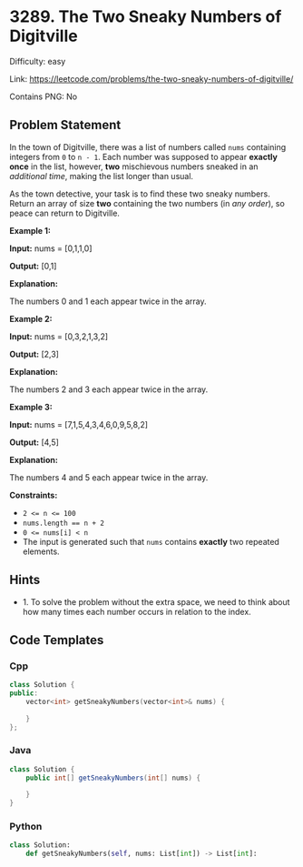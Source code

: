 # 3289. The Two Sneaky Numbers of Digitville

Difficulty: easy

Link: https://leetcode.com/problems/the-two-sneaky-numbers-of-digitville/

Contains PNG: No

## Problem Statement

In the town of Digitville, there was a list of numbers called `nums` containing integers from `0` to `n - 1`. Each number was supposed to appear **exactly once** in the list, however, **two** mischievous numbers sneaked in an *additional time*, making the list longer than usual.

As the town detective, your task is to find these two sneaky numbers. Return an array of size **two** containing the two numbers (in *any order*), so peace can return to Digitville.

**Example 1:**

**Input:** nums \= \[0,1,1,0]

**Output:** \[0,1]

**Explanation:**

The numbers 0 and 1 each appear twice in the array.

**Example 2:**

**Input:** nums \= \[0,3,2,1,3,2]

**Output:** \[2,3]

**Explanation:** 

The numbers 2 and 3 each appear twice in the array.

**Example 3:**

**Input:** nums \= \[7,1,5,4,3,4,6,0,9,5,8,2]

**Output:** \[4,5]

**Explanation:** 

The numbers 4 and 5 each appear twice in the array.

**Constraints:**

* `2 <= n <= 100`
* `nums.length == n + 2`
* `0 <= nums[i] < n`
* The input is generated such that `nums` contains **exactly** two repeated elements.

## Hints

- 1\. To solve the problem without the extra space, we need to think about how many times each number occurs in relation to the index.

## Code Templates

### Cpp
```cpp
class Solution {
public:
    vector<int> getSneakyNumbers(vector<int>& nums) {
        
    }
};
```

### Java
```java
class Solution {
    public int[] getSneakyNumbers(int[] nums) {
        
    }
}
```

### Python
```python
class Solution:
    def getSneakyNumbers(self, nums: List[int]) -> List[int]:
        
```

